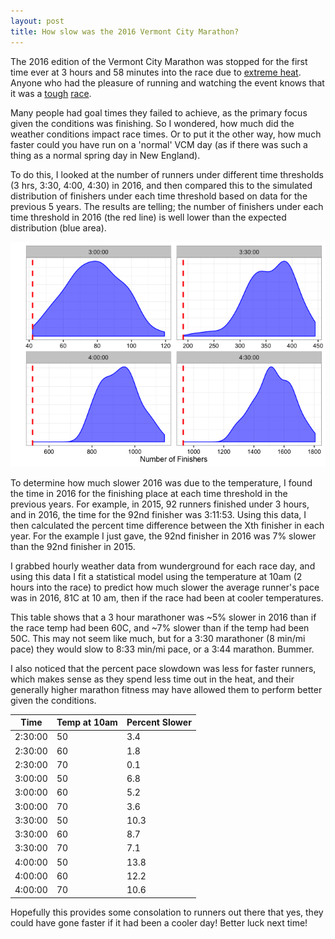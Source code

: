 ```yaml
---
layout: post
title: How slow was the 2016 Vermont City Marathon?
---
```


The 2016 edition of the Vermont City Marathon was stopped for the first time ever at 3 hours and 58 minutes into the race due to [extreme heat](http://www.vermontcitymarathon.org/news/letter-from-runvermont-executive-director/). Anyone who had the pleasure of running and watching the event knows that it was a [tough](http://levelrenner.com/2016/06/04/duhon-overcomes-heat-deep-vcm-field/) [race](http://levelrenner.com/2016/05/31/pelletier-repeats-for-the-2nd-time/).

Many people had goal times they failed to achieve, as the primary focus given the conditions was finishing. So I wondered, how much did the weather conditions impact race times. Or to put it the other way, how much faster could you have run on a 'normal' VCM day (as if there was such a thing as a normal spring day in New England).

To do this, I looked at the number of runners under different time thresholds (3 hrs, 3:30, 4:00, 4:30) in 2016, and then compared this to the simulated distribution of finishers under each time threshold based on data for the previous 5 years. The results are telling; the number of finishers under each time threshold in 2016 (the red line) is well lower than the expected distribution (blue area).

![Finisher density plot](../img/vcm_2016/gsim-1.png)

To determine how much slower 2016 was due to the temperature, I found the time in 2016 for the finishing place at each time threshold in the previous years. For example, in 2015, 92 runners finished under 3 hours, and in 2016, the time for the 92nd finisher was 3:11:53. Using this data, I then calculated the percent time difference between the Xth finisher in each year. For the example I just gave, the 92nd finisher in 2016 was 7% slower than the 92nd finisher in 2015.

I grabbed hourly weather data from wunderground for each race day, and using this data I fit a statistical model using the temperature at 10am (2 hours into the race) to predict how much slower the average runner's pace was in 2016, 81C at 10 am, then if the race had been at cooler temperatures.  


This table shows that a 3 hour marathoner was ~5% slower in 2016 than if the race temp had been 60C, and ~7% slower than if the temp had been 50C. This may not seem like much, but for a 3:30 marathoner (8 min/mi pace) they would slow to 8:33 min/mi pace, or a 3:44 marathon. Bummer.

I also noticed that the percent pace slowdown was less for faster runners, which makes sense as they spend less time out in the heat, and their generally higher marathon fitness may have allowed them to perform better given the conditions.

|Time     |  Temp at 10am |  Percent Slower |
|-------- | ------------- | --------------- |
|2:30:00  |            50 |             3.4 |
|2:30:00  |            60 |             1.8 |
|2:30:00  |            70 |             0.1 |
|3:00:00  |            50 |             6.8 |
|3:00:00  |            60 |             5.2 |
|3:00:00  |            70 |             3.6 |
|3:30:00  |            50 |            10.3 |
|3:30:00  |            60 |             8.7 |
|3:30:00  |            70 |             7.1 |
|4:00:00  |            50 |            13.8 |
|4:00:00  |            60 |            12.2 |
|4:00:00  |            70 |            10.6 |


Hopefully this provides some consolation to runners out there that yes, they could have gone faster if it had been a cooler day! Better luck next time!
